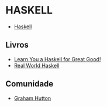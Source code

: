 # HASKELL

- [Haskell](https://www.haskell.org/ 'Haskell')

## Livros

- [Learn You a Haskell for Great Good!](http://learnyouahaskell.com/ 'Learn You a Haskell for Great Good!')
- [Real World Haskell](https://book.realworldhaskell.org/ 'Real World Haskell')

## Comunidade

- [Graham Hutton](http://www.cs.nott.ac.uk/~pszgmh/ 'Graham Hutton')
